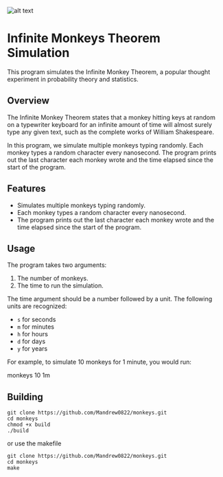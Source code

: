 ![alt text](https://github.com/Mandrew0822/monkeys/blob/master/monkey.jpeg)

# Infinite Monkeys Theorem Simulation

This program simulates the Infinite Monkey Theorem, a popular thought experiment in probability theory and statistics.

## Overview

The Infinite Monkey Theorem states that a monkey hitting keys at random on a typewriter keyboard for an infinite amount of time will almost surely type any given text, such as the complete works of William Shakespeare.

In this program, we simulate multiple monkeys typing randomly. Each monkey types a random character every nanosecond. The program prints out the last character each monkey wrote and the time elapsed since the start of the program.

## Features

- Simulates multiple monkeys typing randomly.
- Each monkey types a random character every nanosecond.
- The program prints out the last character each monkey wrote and the time elapsed since the start of the program.

## Usage

The program takes two arguments:

1. The number of monkeys.
2. The time to run the simulation.

The time argument should be a number followed by a unit. The following units are recognized:

- `s` for seconds
- `m` for minutes
- `h` for hours
- `d` for days
- `y` for years

For example, to simulate 10 monkeys for 1 minute, you would run:

monkeys 10 1m


## Building

    git clone https://github.com/Mandrew0822/monkeys.git
    cd monkeys
    chmod +x build
    ./build
    
or use the makefile

    git clone https://github.com/Mandrew0822/monkeys.git
    cd monkeys
    make


